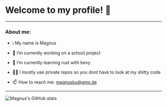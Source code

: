 # Welcome to my profile! 👋
---
### About me:

- ℹ️ My name is Magnus

- 🔭 I’m currently working on a school project

- 🌱 I’m currently learning rust with bevy

- 😶‍🌫️ I mostly use private repos so you dont have to look at my shitty code

- 📫 How to reach me: magnusku@gmx.de
---

![Magnus's GitHub stats](https://github-readme-stats.vercel.app/api?username=camelcaseisthebest&show_icons=true&theme=codeSTACKr)
